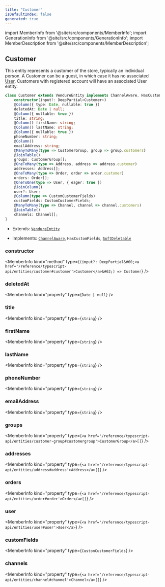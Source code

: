 ```yaml
---
title: "Customer"
isDefaultIndex: false
generated: true
---
```

<!-- This file was generated from the Vendure source. Do not modify. Instead, re-run the "docs:build" script -->
import MemberInfo from '@site/src/components/MemberInfo';
import GenerationInfo from '@site/src/components/GenerationInfo';
import MemberDescription from '@site/src/components/MemberDescription';


## Customer

<GenerationInfo sourceFile="packages/core/src/entity/customer/customer.entity.ts" sourceLine="22" packageName="@vendure/core" />

This entity represents a customer of the store, typically an individual person. A Customer can be
a guest, in which case it has no associated <a href='/reference/typescript-api/entities/user#user'>User</a>. Customers with registered account will
have an associated User entity.

```ts title="Signature"
class Customer extends VendureEntity implements ChannelAware, HasCustomFields, SoftDeletable {
    constructor(input?: DeepPartial<Customer>)
    @Column({ type: Date, nullable: true })
    deletedAt: Date | null;
    @Column({ nullable: true })
    title: string;
    @Column() firstName: string;
    @Column() lastName: string;
    @Column({ nullable: true })
    phoneNumber: string;
    @Column()
    emailAddress: string;
    @ManyToMany(type => CustomerGroup, group => group.customers)
    @JoinTable()
    groups: CustomerGroup[];
    @OneToMany(type => Address, address => address.customer)
    addresses: Address[];
    @OneToMany(type => Order, order => order.customer)
    orders: Order[];
    @OneToOne(type => User, { eager: true })
    @JoinColumn()
    user?: User;
    @Column(type => CustomCustomerFields)
    customFields: CustomCustomerFields;
    @ManyToMany(type => Channel, channel => channel.customers)
    @JoinTable()
    channels: Channel[];
}
```
* Extends: <code><a href='/reference/typescript-api/entities/vendure-entity#vendureentity'>VendureEntity</a></code>


* Implements: <code><a href='/reference/typescript-api/entities/interfaces#channelaware'>ChannelAware</a></code>, <code>HasCustomFields</code>, <code><a href='/reference/typescript-api/entities/interfaces#softdeletable'>SoftDeletable</a></code>



<div className="members-wrapper">

### constructor

<MemberInfo kind="method" type={`(input?: DeepPartial&#60;<a href='/reference/typescript-api/entities/customer#customer'>Customer</a>&#62;) => Customer`}   />


### deletedAt

<MemberInfo kind="property" type={`Date | null`}   />


### title

<MemberInfo kind="property" type={`string`}   />


### firstName

<MemberInfo kind="property" type={`string`}   />


### lastName

<MemberInfo kind="property" type={`string`}   />


### phoneNumber

<MemberInfo kind="property" type={`string`}   />


### emailAddress

<MemberInfo kind="property" type={`string`}   />


### groups

<MemberInfo kind="property" type={`<a href='/reference/typescript-api/entities/customer-group#customergroup'>CustomerGroup</a>[]`}   />


### addresses

<MemberInfo kind="property" type={`<a href='/reference/typescript-api/entities/address#address'>Address</a>[]`}   />


### orders

<MemberInfo kind="property" type={`<a href='/reference/typescript-api/entities/order#order'>Order</a>[]`}   />


### user

<MemberInfo kind="property" type={`<a href='/reference/typescript-api/entities/user#user'>User</a>`}   />


### customFields

<MemberInfo kind="property" type={`CustomCustomerFields`}   />


### channels

<MemberInfo kind="property" type={`<a href='/reference/typescript-api/entities/channel#channel'>Channel</a>[]`}   />




</div>
